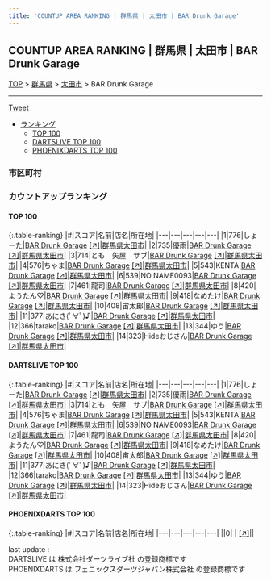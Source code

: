 ```yaml
---
title: 'COUNTUP AREA RANKING | 群馬県 | 太田市 | BAR Drunk Garage'
---
```

## COUNTUP AREA RANKING | 群馬県 | 太田市 | BAR Drunk Garage

[TOP](/darts/rank/) > [群馬県](/darts/rank/群馬県/) > [太田市](/darts/rank/群馬県/太田市/) > BAR Drunk Garage

___

<a href="https://twitter.com/share?ref_src=twsrc%5Etfw" data-text="COUNTUP AREA RANKING | 群馬県太田市BAR Drunk Garage" class="twitter-share-button" data-hashtags="DARTSLIVE,PHOENIXDARTS,darts,ダーツ" data-show-count="false">Tweet</a>

* [ランキング](#カウントアップランキング)
    * [TOP 100](#top-100)
    * [DARTSLIVE TOP 100](#dartslive-top-100)
    * [PHOENIXDARTS TOP 100](#phoenixdarts-top-100)

### 市区町村

<ul>

</ul>

### カウントアップランキング

#### TOP 100



{:.table-ranking}
|#|スコア|名前|店名|所在地|
|---|---|---|---|---|
|1|776|<span class="rank-name-dl">しょーた</span>|<a href="/darts/rank/shops/706a20a3eafe5c7e0d9b047a20a7ba1e.html">BAR Drunk Garage</a> <a href="https://search.dartslive.com/jp/shop/706a20a3eafe5c7e0d9b047a20a7ba1e">[↗]</a>|<a href="/darts/rank/群馬県/太田市">群馬県太田市</a>|
|2|735|<span class="rank-name-dl">優雨</span>|<a href="/darts/rank/shops/706a20a3eafe5c7e0d9b047a20a7ba1e.html">BAR Drunk Garage</a> <a href="https://search.dartslive.com/jp/shop/706a20a3eafe5c7e0d9b047a20a7ba1e">[↗]</a>|<a href="/darts/rank/群馬県/太田市">群馬県太田市</a>|
|3|714|<span class="rank-name-dl">とも　矢屋　サブ</span>|<a href="/darts/rank/shops/706a20a3eafe5c7e0d9b047a20a7ba1e.html">BAR Drunk Garage</a> <a href="https://search.dartslive.com/jp/shop/706a20a3eafe5c7e0d9b047a20a7ba1e">[↗]</a>|<a href="/darts/rank/群馬県/太田市">群馬県太田市</a>|
|4|576|<span class="rank-name-dl">ちゃま</span>|<a href="/darts/rank/shops/706a20a3eafe5c7e0d9b047a20a7ba1e.html">BAR Drunk Garage</a> <a href="https://search.dartslive.com/jp/shop/706a20a3eafe5c7e0d9b047a20a7ba1e">[↗]</a>|<a href="/darts/rank/群馬県/太田市">群馬県太田市</a>|
|5|543|<span class="rank-name-dl">KENTA</span>|<a href="/darts/rank/shops/706a20a3eafe5c7e0d9b047a20a7ba1e.html">BAR Drunk Garage</a> <a href="https://search.dartslive.com/jp/shop/706a20a3eafe5c7e0d9b047a20a7ba1e">[↗]</a>|<a href="/darts/rank/群馬県/太田市">群馬県太田市</a>|
|6|539|<span class="rank-name-dl">NO NAME0093</span>|<a href="/darts/rank/shops/706a20a3eafe5c7e0d9b047a20a7ba1e.html">BAR Drunk Garage</a> <a href="https://search.dartslive.com/jp/shop/706a20a3eafe5c7e0d9b047a20a7ba1e">[↗]</a>|<a href="/darts/rank/群馬県/太田市">群馬県太田市</a>|
|7|461|<span class="rank-name-dl">龍司</span>|<a href="/darts/rank/shops/706a20a3eafe5c7e0d9b047a20a7ba1e.html">BAR Drunk Garage</a> <a href="https://search.dartslive.com/jp/shop/706a20a3eafe5c7e0d9b047a20a7ba1e">[↗]</a>|<a href="/darts/rank/群馬県/太田市">群馬県太田市</a>|
|8|420|<span class="rank-name-dl">ようたん♡</span>|<a href="/darts/rank/shops/706a20a3eafe5c7e0d9b047a20a7ba1e.html">BAR Drunk Garage</a> <a href="https://search.dartslive.com/jp/shop/706a20a3eafe5c7e0d9b047a20a7ba1e">[↗]</a>|<a href="/darts/rank/群馬県/太田市">群馬県太田市</a>|
|9|418|<span class="rank-name-dl">なめたけ</span>|<a href="/darts/rank/shops/706a20a3eafe5c7e0d9b047a20a7ba1e.html">BAR Drunk Garage</a> <a href="https://search.dartslive.com/jp/shop/706a20a3eafe5c7e0d9b047a20a7ba1e">[↗]</a>|<a href="/darts/rank/群馬県/太田市">群馬県太田市</a>|
|10|408|<span class="rank-name-dl">宙太郎</span>|<a href="/darts/rank/shops/706a20a3eafe5c7e0d9b047a20a7ba1e.html">BAR Drunk Garage</a> <a href="https://search.dartslive.com/jp/shop/706a20a3eafe5c7e0d9b047a20a7ba1e">[↗]</a>|<a href="/darts/rank/群馬県/太田市">群馬県太田市</a>|
|11|377|<span class="rank-name-dl">あにき(ﾟ∀ﾟ)♪</span>|<a href="/darts/rank/shops/706a20a3eafe5c7e0d9b047a20a7ba1e.html">BAR Drunk Garage</a> <a href="https://search.dartslive.com/jp/shop/706a20a3eafe5c7e0d9b047a20a7ba1e">[↗]</a>|<a href="/darts/rank/群馬県/太田市">群馬県太田市</a>|
|12|366|<span class="rank-name-dl">tarako</span>|<a href="/darts/rank/shops/706a20a3eafe5c7e0d9b047a20a7ba1e.html">BAR Drunk Garage</a> <a href="https://search.dartslive.com/jp/shop/706a20a3eafe5c7e0d9b047a20a7ba1e">[↗]</a>|<a href="/darts/rank/群馬県/太田市">群馬県太田市</a>|
|13|344|<span class="rank-name-dl">ゆう</span>|<a href="/darts/rank/shops/706a20a3eafe5c7e0d9b047a20a7ba1e.html">BAR Drunk Garage</a> <a href="https://search.dartslive.com/jp/shop/706a20a3eafe5c7e0d9b047a20a7ba1e">[↗]</a>|<a href="/darts/rank/群馬県/太田市">群馬県太田市</a>|
|14|323|<span class="rank-name-dl">Hideおじさん</span>|<a href="/darts/rank/shops/706a20a3eafe5c7e0d9b047a20a7ba1e.html">BAR Drunk Garage</a> <a href="https://search.dartslive.com/jp/shop/706a20a3eafe5c7e0d9b047a20a7ba1e">[↗]</a>|<a href="/darts/rank/群馬県/太田市">群馬県太田市</a>|


#### DARTSLIVE TOP 100



{:.table-ranking}
|#|スコア|名前|店名|所在地|
|---|---|---|---|---|
|1|776|<span class="rank-name-dl">しょーた</span>|<a href="/darts/rank/shops/706a20a3eafe5c7e0d9b047a20a7ba1e.html">BAR Drunk Garage</a> <a href="https://search.dartslive.com/jp/shop/706a20a3eafe5c7e0d9b047a20a7ba1e">[↗]</a>|<a href="/darts/rank/群馬県/太田市">群馬県太田市</a>|
|2|735|<span class="rank-name-dl">優雨</span>|<a href="/darts/rank/shops/706a20a3eafe5c7e0d9b047a20a7ba1e.html">BAR Drunk Garage</a> <a href="https://search.dartslive.com/jp/shop/706a20a3eafe5c7e0d9b047a20a7ba1e">[↗]</a>|<a href="/darts/rank/群馬県/太田市">群馬県太田市</a>|
|3|714|<span class="rank-name-dl">とも　矢屋　サブ</span>|<a href="/darts/rank/shops/706a20a3eafe5c7e0d9b047a20a7ba1e.html">BAR Drunk Garage</a> <a href="https://search.dartslive.com/jp/shop/706a20a3eafe5c7e0d9b047a20a7ba1e">[↗]</a>|<a href="/darts/rank/群馬県/太田市">群馬県太田市</a>|
|4|576|<span class="rank-name-dl">ちゃま</span>|<a href="/darts/rank/shops/706a20a3eafe5c7e0d9b047a20a7ba1e.html">BAR Drunk Garage</a> <a href="https://search.dartslive.com/jp/shop/706a20a3eafe5c7e0d9b047a20a7ba1e">[↗]</a>|<a href="/darts/rank/群馬県/太田市">群馬県太田市</a>|
|5|543|<span class="rank-name-dl">KENTA</span>|<a href="/darts/rank/shops/706a20a3eafe5c7e0d9b047a20a7ba1e.html">BAR Drunk Garage</a> <a href="https://search.dartslive.com/jp/shop/706a20a3eafe5c7e0d9b047a20a7ba1e">[↗]</a>|<a href="/darts/rank/群馬県/太田市">群馬県太田市</a>|
|6|539|<span class="rank-name-dl">NO NAME0093</span>|<a href="/darts/rank/shops/706a20a3eafe5c7e0d9b047a20a7ba1e.html">BAR Drunk Garage</a> <a href="https://search.dartslive.com/jp/shop/706a20a3eafe5c7e0d9b047a20a7ba1e">[↗]</a>|<a href="/darts/rank/群馬県/太田市">群馬県太田市</a>|
|7|461|<span class="rank-name-dl">龍司</span>|<a href="/darts/rank/shops/706a20a3eafe5c7e0d9b047a20a7ba1e.html">BAR Drunk Garage</a> <a href="https://search.dartslive.com/jp/shop/706a20a3eafe5c7e0d9b047a20a7ba1e">[↗]</a>|<a href="/darts/rank/群馬県/太田市">群馬県太田市</a>|
|8|420|<span class="rank-name-dl">ようたん♡</span>|<a href="/darts/rank/shops/706a20a3eafe5c7e0d9b047a20a7ba1e.html">BAR Drunk Garage</a> <a href="https://search.dartslive.com/jp/shop/706a20a3eafe5c7e0d9b047a20a7ba1e">[↗]</a>|<a href="/darts/rank/群馬県/太田市">群馬県太田市</a>|
|9|418|<span class="rank-name-dl">なめたけ</span>|<a href="/darts/rank/shops/706a20a3eafe5c7e0d9b047a20a7ba1e.html">BAR Drunk Garage</a> <a href="https://search.dartslive.com/jp/shop/706a20a3eafe5c7e0d9b047a20a7ba1e">[↗]</a>|<a href="/darts/rank/群馬県/太田市">群馬県太田市</a>|
|10|408|<span class="rank-name-dl">宙太郎</span>|<a href="/darts/rank/shops/706a20a3eafe5c7e0d9b047a20a7ba1e.html">BAR Drunk Garage</a> <a href="https://search.dartslive.com/jp/shop/706a20a3eafe5c7e0d9b047a20a7ba1e">[↗]</a>|<a href="/darts/rank/群馬県/太田市">群馬県太田市</a>|
|11|377|<span class="rank-name-dl">あにき(ﾟ∀ﾟ)♪</span>|<a href="/darts/rank/shops/706a20a3eafe5c7e0d9b047a20a7ba1e.html">BAR Drunk Garage</a> <a href="https://search.dartslive.com/jp/shop/706a20a3eafe5c7e0d9b047a20a7ba1e">[↗]</a>|<a href="/darts/rank/群馬県/太田市">群馬県太田市</a>|
|12|366|<span class="rank-name-dl">tarako</span>|<a href="/darts/rank/shops/706a20a3eafe5c7e0d9b047a20a7ba1e.html">BAR Drunk Garage</a> <a href="https://search.dartslive.com/jp/shop/706a20a3eafe5c7e0d9b047a20a7ba1e">[↗]</a>|<a href="/darts/rank/群馬県/太田市">群馬県太田市</a>|
|13|344|<span class="rank-name-dl">ゆう</span>|<a href="/darts/rank/shops/706a20a3eafe5c7e0d9b047a20a7ba1e.html">BAR Drunk Garage</a> <a href="https://search.dartslive.com/jp/shop/706a20a3eafe5c7e0d9b047a20a7ba1e">[↗]</a>|<a href="/darts/rank/群馬県/太田市">群馬県太田市</a>|
|14|323|<span class="rank-name-dl">Hideおじさん</span>|<a href="/darts/rank/shops/706a20a3eafe5c7e0d9b047a20a7ba1e.html">BAR Drunk Garage</a> <a href="https://search.dartslive.com/jp/shop/706a20a3eafe5c7e0d9b047a20a7ba1e">[↗]</a>|<a href="/darts/rank/群馬県/太田市">群馬県太田市</a>|


#### PHOENIXDARTS TOP 100



{:.table-ranking}
|#|スコア|名前|店名|所在地|
|---|---|---|---|---|
||0|<span class="rank-name-dl"> </span>|<a href="/darts/rank/shops/.html"></a> <a href="">[↗]</a>|<a href="/darts/rank//"></a>|


<div class="footer border-top border-gray-light mt-5 pt-3 text-right text-gray">
    last update : <span style="font-weight: italic" id="foot_last_modified"></span><br />
    DARTSLIVE は 株式会社ダーツライブ社 の登録商標です<br />
    PHOENIXDARTS は フェニックスダーツジャパン株式会社 の登録商標です<br />
</div>

<script src="https://cdnjs.cloudflare.com/ajax/libs/jquery.tablesorter/2.31.3/js/jquery.tablesorter.min.js" integrity="sha512-qzgd5cYSZcosqpzpn7zF2ZId8f/8CHmFKZ8j7mU4OUXTNRd5g+ZHBPsgKEwoqxCtdQvExE5LprwwPAgoicguNg==" crossorigin="anonymous" referrerpolicy="no-referrer"></script>
<link rel="stylesheet" href="https://cdnjs.cloudflare.com/ajax/libs/jquery.tablesorter/2.31.3/css/theme.default.min.css" integrity="sha512-wghhOJkjQX0Lh3NSWvNKeZ0ZpNn+SPVXX1Qyc9OCaogADktxrBiBdKGDoqVUOyhStvMBmJQ8ZdMHiR3wuEq8+w==" crossorigin="anonymous" referrerpolicy="no-referrer" />
<script>
$(function() {
    $(".table-ranking").tablesorter({sortList:[[0, 0]]});
    $("#foot_last_modified").text(formatDate(new Date(document.lastModified), 'yyyy-MM-dd HH:mm:ss'));
});
</script>

<script async src="https://platform.twitter.com/widgets.js" charset="utf-8"></script>